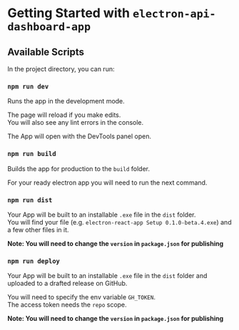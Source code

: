# Getting Started with `electron-api-dashboard-app`

## Available Scripts

In the project directory, you can run:

### `npm run dev`

Runs the app in the development mode.

The page will reload if you make edits.\
You will also see any lint errors in the console.

The App will open with the DevTools panel open.

### `npm run build`

Builds the app for production to the `build` folder.

For your ready electron app you will need to run the next command.

### `npm run dist`

Your App will be built to an installable `.exe` file in the `dist` folder.\
You will find your file (e.g. `electron-react-app Setup 0.1.0-beta.4.exe`) and a few other files in it.

**Note: You will need to change the `version` in `package.json` for publishing**

### `npm run deploy`

Your App will be built to an installable `.exe` file in the `dist` folder
and uploaded to a drafted release on GitHub.

You will need to specify the env variable `GH_TOKEN`.\
The access token needs the `repo` scope.

**Note: You will need to change the `version` in `package.json` for publishing**
